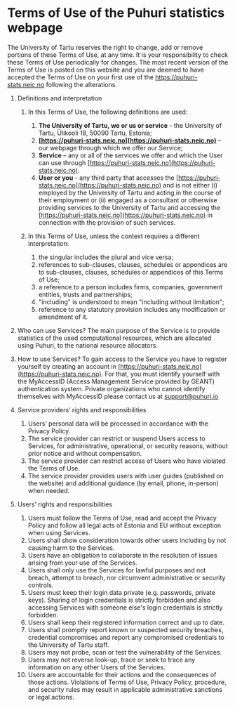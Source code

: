 # Terms of Use of the Puhuri statistics webpage

The University of Tartu reserves the right to change, add or remove portions of these Terms of Use, at any time. It is your responsibility to check these Terms of Use periodically for changes. The most recent version of the Terms of Use is posted on this website and you are deemed to have accepted the Terms of Use on your first use of the https://puhuri-stats.neic.no following the alterations.


1. Definitions and interpretation
    1. In this Terms of Use, the following definitions are used:
        1. **The University of Tartu, we or us or service** - the University of Tartu, Ülikooli 18, 50090 Tartu, Estonia;
        2. **[https://puhuri-stats.neic.no](https://puhuri-stats.neic.no)** – our webpage through which we offer our Service;
        3. **Service** – any or all of the services we offer and which the User can use through [https://puhuri-stats.neic.no](https://puhuri-stats.neic.no).
        4. **User or you** - any third party that accesses the [https://puhuri-stats.neic.no](https://puhuri-stats.neic.no) and is not either (i) employed by the University of Tartu and acting in the course of their employment or (ii) engaged as a consultant or otherwise providing services to the University of Tartu and accessing the [https://puhuri-stats.neic.no](https://puhuri-stats.neic.no) in connection with the provision of such services.
      
    2. In this Terms of Use, unless the context requires a different interpretation:
        1. the singular includes the plural and vice versa;
        2. references to sub-clauses, clauses, schedules or appendices are to sub-clauses, clauses, schedules or appendices of this Terms of Use;
        3. a reference to a person includes firms, companies, government entities, trusts and partnerships;
        4. "including" is understood to mean "including without limitation";
        5. reference to any statutory provision includes any modification or amendment of it.

3. Who can use Services?
    The main purpose of the Service is to provide statistics of the used computational resources, which are allocated using Puhuri, to the national resource allocators.

4. How to use Services?
    To gain access to the Service you have to register yourself by creating an account in [https://puhuri-stats.neic.no](https://puhuri-stats.neic.no). For that, you must identify yourself with the MyAccessID (Access Management Service provided by GEANT) authentication system.
    Private organizations who cannot identify themselves with MyAccessID please contact us at [support@puhuri.io](mailto:support@puhuri.io)

5. Service providers’ rights and responsibilities
    1. Users’ personal data will be processed in accordance with the Privacy Policy.
    2. The service provider can restrict or suspend Users access to Services, for administrative, operational, or security reasons, without prior notice and without compensation.
    3. The service provider can restrict access of Users who have violated the Terms of Use.
    4. The service provider provides users with user guides (published on the website) and additional guidance (by email, phone, in-person) when needed.
   
6. Users’ rights and responsibilities
    1. Users must follow the Terms of Use, read and accept the Privacy Policy and follow all legal acts of Estonia and EU without exception when using Services.
    2. Users shall show consideration towards other users including by not causing harm to the Services.
    3. Users have an obligation to collaborate in the resolution of issues arising from your use of the Services.
    4. Users shall only use the Services for lawful purposes and not breach, attempt to breach, nor circumvent administrative or security controls.
    5. Users must keep their login data private (e.g. passwords, private keys). Sharing of login credentials is strictly forbidden and also accessing Services with someone else's login credentials is strictly forbidden.
    6. Users shall keep their registered information correct and up to date.
    7. Users shall promptly report known or suspected security breaches, credential compromises and report any compromised credentials to the University of Tartu staff.
    8. Users may not probe, scan or test the vulnerability of the Services.
    9. Users may not reverse look-up, trace or seek to trace any information on any other Users of the Services.
    10. Users are accountable for their actions and the consequences of those actions. Violations of Terms of Use, Privacy Policy, procedure, and security rules may result in applicable administrative sanctions or legal actions.
